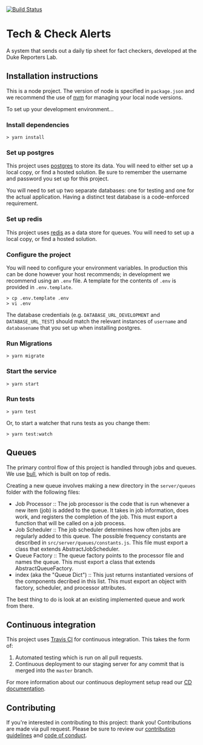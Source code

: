 [![Build Status](https://api.travis-ci.com/TechAndCheck/tech-and-check-alerts.svg?branch=main)](https://travis-ci.com/TechAndCheck/tech-and-check-alerts)

# Tech & Check Alerts

A system that sends out a daily tip sheet for fact checkers, developed at the Duke Reporters Lab.

## Installation instructions
This is a node project.  The version of node is specified in `package.json` and we recommend the use of [nvm](https://nvm.sh) for managing your local node versions.

To set up your development environment...

### Install dependencies

```
> yarn install
```

### Set up postgres

This project uses [postgres](https://www.postgresql.org/) to store its data.  You will need to either set up a local copy, or find a hosted solution. Be sure to remember the username and password you set up for this project.

You will need to set up two separate databases: one for testing and one for the actual application.  Having a distinct test database is a code-enforced requirement.

### Set up redis

This project uses [redis](https://redis.io/) as a data store for queues.  You will need to set up a local copy, or find a hosted solution.

### Configure the project

You will need to configure your environment variables.  In production this can be done however your host recommends; in development we recommend using an `.env` file. A template for the contents of `.env` is provided in `.env.template`.

```
> cp .env.template .env
> vi .env
```

The database credentials (e.g. `DATABASE_URL_DEVELOPMENT` and `DATABASE_URL_TEST`) should match the relevant instances of `username` and `databasename` that you set up when installing postgres.

### Run Migrations

```
> yarn migrate
```

### Start the service

```
> yarn start
```

### Run tests

```
> yarn test
```

Or, to start a watcher that runs tests as you change them:
```
> yarn test:watch
```

## Queues

The primary control flow of this project is handled through jobs and queues.  We use [bull](https://www.npmjs.com/package/bull), which is built on top of redis.

Creating a new queue involves making a new directory in the `server/queues` folder with the following files:

* Job Processor :: The job processor is the code that is run whenever a new item (job) is added to the queue.  It takes in job information, does work, and registers the completion of the job. This must export a function that will be called on a job process.
* Job Scheduler :: The job scheduler determines how often jobs are regularly added to this queue.  The possible frequency constants are described in `src/server/queues/constants.js`.  This file must export a class that extends AbstractJobScheduler.
* Queue Factory :: The queue factory points to the processor file and names the queue.  This must export a class that extends AbstractQueueFactory.
* index (aka the "Queue Dict") :: This just returns instantiated versions of the components decribed in this list.  This must export an object with factory, scheduler, and processor attributes.

The best thing to do is look at an existing implemented queue and work from there.

## Continuous integration

This project uses [Travis CI](https://travis-ci.org/TechAndCheck/tech-and-check-alerts) for continuous integration.  This takes the form of:

1. Automated testing which is run on all pull requests.
2. Continuous deployment to our staging server for any commit that is merged into the `master` branch.

For more information about our continuous deployment setup read our [CD documentation](docs/CONTINUOUS_DEPLOYMENT.md).

## Contributing

If you're interested in contributing to this project: thank you! Contributions are made via pull request. Please be sure to review our [contribution guidelines](CONTRIBUTING.md) and [code of conduct](docs/CODE_OF_CONDUCT.md).
